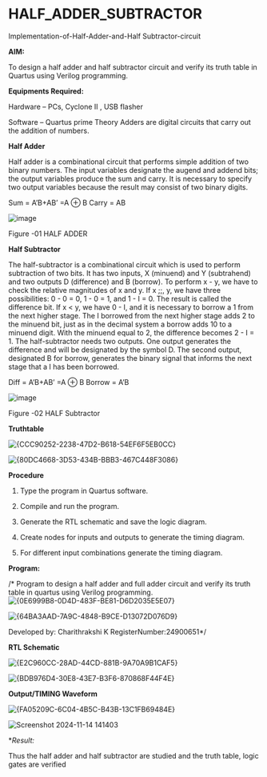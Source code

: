 # HALF_ADDER_SUBTRACTOR

Implementation-of-Half-Adder-and-Half Subtractor-circuit

**AIM:**

To design a half adder and half subtractor circuit and verify its truth table in Quartus using Verilog programming.

**Equipments Required:**

Hardware – PCs, Cyclone II , USB flasher 

Software – Quartus prime Theory Adders are digital circuits that carry out the addition of numbers.

**Half Adder**

Half adder is a combinational circuit that performs simple addition of two binary numbers. The input variables designate the augend and addend bits; the output variables produce the sum and carry. It is necessary to specify two output variables because the result may consist of two binary digits.

Sum = A’B+AB’ =A ⊕ B Carry = AB

![image](https://github.com/naavaneetha/HALF_ADDER_SUBTRACTOR/assets/154305477/bd4a0b2c-cdbc-4184-ab08-81578f121e1f)

Figure -01 HALF ADDER

**Half Subtractor**

The half-subtractor is a combinational circuit which is used to perform subtraction of two bits. It has two inputs, X (minuend) and Y (subtrahend) and two outputs D (difference) and B (borrow). To perform x - y, we have to check the relative magnitudes of x and y. If x ;;, y, we have three possibilities: 0 - 0 = 0, 1 - 0 = 1, and 1 - I = 0. The result is called the difference bit. If x < y, we have 0 - I, and it is necessary to borrow a 1 from the next higher stage. The I borrowed from the next higher stage adds 2 to the minuend bit, just as in the decimal system a borrow adds 10 to a minuend digit. With the minuend equal to 2, the difference becomes 2 - I = 1. The half-subtractor needs two outputs. One output generates the difference and will be designated by the symbol D. The second output, designated B for borrow, generates the binary signal that informs the next stage that a I has been borrowed. 

Diff = A’B+AB’ =A ⊕ B
Borrow = A’B

 ![image](https://github.com/naavaneetha/HALF_ADDER_SUBTRACTOR/assets/154305477/d76b099c-513f-4e7c-843a-e2fd028a531a)

Figure -02 HALF Subtractor

**Truthtable**

![{CCC90252-2238-47D2-B618-54EF6F5EB0CC}](https://github.com/user-attachments/assets/62268576-eaf7-4006-85fc-d1bb88b281d0)

![{80DC4668-3D53-434B-BBB3-467C448F3086}](https://github.com/user-attachments/assets/fcb6fdd5-5a1b-45db-90cb-0f0dd58d8df8)


**Procedure**

1.	Type the program in Quartus software.

2.	Compile and run the program.

3.	Generate the RTL schematic and save the logic diagram.

4.	Create nodes for inputs and outputs to generate the timing diagram.

5.	For different input combinations generate the timing diagram.


**Program:**

/* Program to design a half adder and full adder circuit and verify its truth table in quartus using Verilog programming.
![{0E6999B8-0D4D-483F-BE81-D6D2035E5E07}](https://github.com/user-attachments/assets/c072c8b5-d18a-48dc-84bb-83823294f9a6)

![{64BA3AAD-7A9C-4848-B9CE-D13072D076D9}](https://github.com/user-attachments/assets/3f8eb9eb-7b2d-473d-880b-aba60234a881)


Developed by: Charithrakshi K RegisterNumber:24900651*/

**RTL Schematic**

![{E2C960CC-28AD-44CD-881B-9A70A9B1CAF5}](https://github.com/user-attachments/assets/c3531875-0e64-481d-bf6d-481cf9179b39)

![{BDB976D4-30E8-43E7-B3F6-870868F44F4E}](https://github.com/user-attachments/assets/2a34760b-5229-4736-b563-def6526bdc04)


**Output/TIMING Waveform**

![{FA05209C-6C04-4B5C-B43B-13C1FB69484E}](https://github.com/user-attachments/assets/3c893040-21d8-4c40-a3da-192106c83934)

![Screenshot 2024-11-14 141403](https://github.com/user-attachments/assets/cf1a7a83-d1ff-429f-aa67-265979151323)




**Result:*

Thus the half adder and half subtractor are studied and the truth table, logic gates are verified
